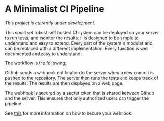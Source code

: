 # A Minimalist CI Pipeline

_This project is currently under development._

This small yet robust self hosted CI system can be deployed on your server to run tests, and monitor the results. It is designed to be simple to understand and easy to extend. Every part of the system is modular and can be replaced with a different implementation. Every function is well documented and easy to understand.

The workflow is the following:

Github sends a webhook notification to the server when a new commit is pushed to the repository. The server then runs the tests and keeps track of the results. The results are then displayed on a web page.

The webhook is secured by a secret token that is shared between Github and the server. This ensures that only authorized users can trigger the pipeline.

See [this](https://docs.github.com/en/webhooks/using-webhooks/validating-webhook-deliveries) for more information on how to secure your webhook.